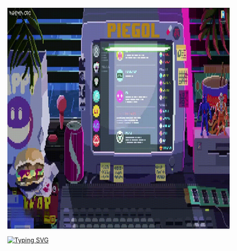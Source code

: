 <p align="center"><img src="https://github.com/piegol/piegol/blob/main/assets/footage.gif" width="1400" height="500"></p>
<a href="https://git.io/typing-svg"><img src="https://readme-typing-svg.demolab.com?font=JetBrains+Mono&size=35&letterSpacing=0.2rem&pause=1000&color=7C9209&center=true&width=500&height=63&lines=Egor+Frolov;t.me%2Fpiegol" alt="Typing SVG" /></a>
